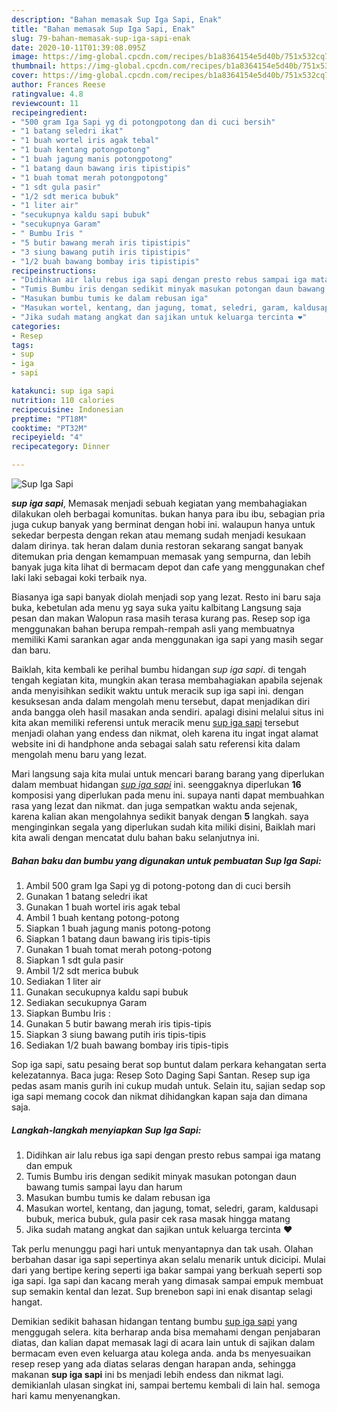 ```yaml
---
description: "Bahan memasak Sup Iga Sapi, Enak"
title: "Bahan memasak Sup Iga Sapi, Enak"
slug: 79-bahan-memasak-sup-iga-sapi-enak
date: 2020-10-11T01:39:08.095Z
image: https://img-global.cpcdn.com/recipes/b1a8364154e5d40b/751x532cq70/sup-iga-sapi-foto-resep-utama.jpg
thumbnail: https://img-global.cpcdn.com/recipes/b1a8364154e5d40b/751x532cq70/sup-iga-sapi-foto-resep-utama.jpg
cover: https://img-global.cpcdn.com/recipes/b1a8364154e5d40b/751x532cq70/sup-iga-sapi-foto-resep-utama.jpg
author: Frances Reese
ratingvalue: 4.8
reviewcount: 11
recipeingredient:
- "500 gram Iga Sapi yg di potongpotong dan di cuci bersih"
- "1 batang seledri ikat"
- "1 buah wortel iris agak tebal"
- "1 buah kentang potongpotong"
- "1 buah jagung manis potongpotong"
- "1 batang daun bawang iris tipistipis"
- "1 buah tomat merah potongpotong"
- "1 sdt gula pasir"
- "1/2 sdt merica bubuk"
- "1 liter air"
- "secukupnya kaldu sapi bubuk"
- "secukupnya Garam"
- " Bumbu Iris "
- "5 butir bawang merah iris tipistipis"
- "3 siung bawang putih iris tipistipis"
- "1/2 buah bawang bombay iris tipistipis"
recipeinstructions:
- "Didihkan air lalu rebus iga sapi dengan presto rebus sampai iga matang dan empuk"
- "Tumis Bumbu iris dengan sedikit minyak masukan potongan daun bawang tumis sampai layu dan harum"
- "Masukan bumbu tumis ke dalam rebusan iga"
- "Masukan wortel, kentang, dan jagung, tomat, seledri, garam, kaldusapi bubuk, merica bubuk, gula pasir cek rasa masak hingga matang"
- "Jika sudah matang angkat dan sajikan untuk keluarga tercinta ❤"
categories:
- Resep
tags:
- sup
- iga
- sapi

katakunci: sup iga sapi 
nutrition: 110 calories
recipecuisine: Indonesian
preptime: "PT18M"
cooktime: "PT32M"
recipeyield: "4"
recipecategory: Dinner

---
```



![Sup Iga Sapi](https://img-global.cpcdn.com/recipes/b1a8364154e5d40b/751x532cq70/sup-iga-sapi-foto-resep-utama.jpg)

<b><i>sup iga sapi</i></b>, Memasak menjadi sebuah kegiatan yang membahagiakan dilakukan oleh berbagai komunitas. bukan hanya para ibu ibu, sebagian pria juga cukup banyak yang berminat dengan hobi ini. walaupun hanya untuk sekedar berpesta dengan rekan atau memang sudah menjadi kesukaan dalam dirinya. tak heran dalam dunia restoran sekarang sangat banyak ditemukan pria dengan kemampuan memasak yang sempurna, dan lebih banyak juga kita lihat di bermacam depot dan cafe yang menggunakan chef laki laki sebagai koki terbaik nya.

Biasanya iga sapi banyak diolah menjadi sop yang lezat. Resto ini baru saja buka, kebetulan ada menu yg saya suka yaitu kalbitang Langsung saja pesan dan makan Walopun rasa masih terasa kurang pas. Resep sop iga menggunakan bahan berupa rempah-rempah asli yang membuatnya memiliki Kami sarankan agar anda menggunakan iga sapi yang masih segar dan baru.

Baiklah, kita kembali ke perihal bumbu hidangan <i>sup iga sapi</i>. di tengah tengah kegiatan kita, mungkin akan terasa membahagiakan apabila sejenak anda menyisihkan sedikit waktu untuk meracik sup iga sapi ini. dengan kesuksesan anda dalam mengolah menu tersebut, dapat menjadikan diri anda bangga oleh hasil masakan anda sendiri. apalagi disini melalui situs ini kita akan memiliki referensi untuk meracik menu <u>sup iga sapi</u> tersebut menjadi olahan yang endess dan nikmat, oleh karena itu ingat ingat alamat website ini di handphone anda sebagai salah satu referensi kita dalam mengolah menu baru yang lezat.


Mari langsung saja kita mulai untuk mencari barang barang yang diperlukan dalam membuat hidangan <u><i>sup iga sapi</i></u> ini. seenggaknya diperlukan <b>16</b> komposisi yang diperlukan pada menu ini. supaya nanti dapat membuahkan rasa yang lezat dan nikmat. dan juga sempatkan waktu anda sejenak, karena kalian akan mengolahnya sedikit banyak dengan <b>5</b> langkah. saya menginginkan segala yang diperlukan sudah kita miliki disini, Baiklah mari kita awali dengan mencatat dulu bahan baku selanjutnya ini.

<!--inarticleads1-->

##### Bahan baku dan bumbu yang digunakan untuk pembuatan Sup Iga Sapi:

1. Ambil 500 gram Iga Sapi yg di potong-potong dan di cuci bersih
1. Gunakan 1 batang seledri ikat
1. Gunakan 1 buah wortel iris agak tebal
1. Ambil 1 buah kentang potong-potong
1. Siapkan 1 buah jagung manis potong-potong
1. Siapkan 1 batang daun bawang iris tipis-tipis
1. Gunakan 1 buah tomat merah potong-potong
1. Siapkan 1 sdt gula pasir
1. Ambil 1/2 sdt merica bubuk
1. Sediakan 1 liter air
1. Gunakan secukupnya kaldu sapi bubuk
1. Sediakan secukupnya Garam
1. Siapkan  Bumbu Iris :
1. Gunakan 5 butir bawang merah iris tipis-tipis
1. Siapkan 3 siung bawang putih iris tipis-tipis
1. Sediakan 1/2 buah bawang bombay iris tipis-tipis


Sop iga sapi, satu pesaing berat sop buntut dalam perkara kehangatan serta kelezatannya. Baca juga: Resep Soto Daging Sapi Santan. Resep sup iga pedas asam manis gurih ini cukup mudah untuk. Selain itu, sajian sedap sop iga sapi memang cocok dan nikmat dihidangkan kapan saja dan dimana saja. 

<!--inarticleads2-->

##### Langkah-langkah menyiapkan Sup Iga Sapi:

1. Didihkan air lalu rebus iga sapi dengan presto rebus sampai iga matang dan empuk
1. Tumis Bumbu iris dengan sedikit minyak masukan potongan daun bawang tumis sampai layu dan harum
1. Masukan bumbu tumis ke dalam rebusan iga
1. Masukan wortel, kentang, dan jagung, tomat, seledri, garam, kaldusapi bubuk, merica bubuk, gula pasir cek rasa masak hingga matang
1. Jika sudah matang angkat dan sajikan untuk keluarga tercinta ❤


Tak perlu menunggu pagi hari untuk menyantapnya dan tak usah. Olahan berbahan dasar iga sapi sepertinya akan selalu menarik untuk dicicipi. Mulai dari yang bertipe kering seperti iga bakar sampai yang berkuah seperti sop iga sapi. Iga sapi dan kacang merah yang dimasak sampai empuk membuat sup semakin kental dan lezat. Sup brenebon sapi ini enak disantap selagi hangat. 

Demikian sedikit bahasan hidangan tentang bumbu <u>sup iga sapi</u> yang menggugah selera. kita berharap anda bisa memahami dengan penjabaran diatas, dan kalian dapat memasak lagi di acara lain untuk di sajikan dalam bermacam even even keluarga atau kolega anda. anda bs menyesuaikan resep resep yang ada diatas selaras dengan harapan anda, sehingga makanan <b>sup iga sapi</b> ini bs menjadi lebih endess dan nikmat lagi. demikianlah ulasan singkat ini, sampai bertemu kembali di lain hal. semoga hari kamu menyenangkan.
